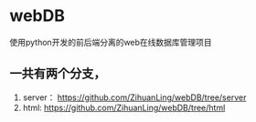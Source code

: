 # webDB
使用python开发的前后端分离的web在线数据库管理项目

## 一共有两个分支，
1. server： https://github.com/ZihuanLing/webDB/tree/server
2. html:    https://github.com/ZihuanLing/webDB/tree/html
